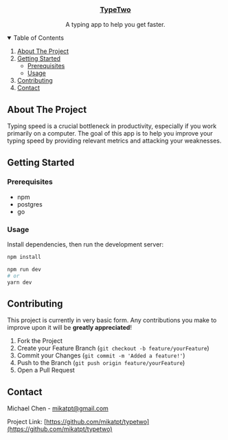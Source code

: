 <p align="center">
  <h3 align="center"><a href="https://typetwo.vercel.app">TypeTwo</a></h3>
  <p align="center">
    A typing app to help you get faster.
  </p>
</p>



<!-- TABLE OF CONTENTS -->
<details open="open">
  <summary>Table of Contents</summary>
  <ol>
    <li>
      <a href="#about-the-project">About The Project</a>
    </li>
    <li>
      <a href="#getting-started">Getting Started</a>
      <ul>
        <li><a href="#prerequisites">Prerequisites</a></li>
        <li><a href="#Usage">Usage</a></li>
      </ul>
    </li>
    <li><a href="#contributing">Contributing</a></li>
    <li><a href="#contact">Contact</a></li>
  </ol>
</details>



<!-- ABOUT THE PROJECT -->
## About The Project

Typing speed is a crucial bottleneck in productivity, especially if you work primarily on a computer. The goal of this app is to help you improve your typing speed by providing relevant metrics and attacking your weaknesses.

<!-- GETTING STARTED -->
## Getting Started

### Prerequisites

* npm
* postgres
* go

### Usage

Install dependencies, then run the development server:

```bash
npm install

npm run dev
# or
yarn dev
```

<!-- CONTRIBUTING -->
## Contributing

This project is currently in very basic form.
Any contributions you make to improve upon it will be **greatly appreciated**!

1. Fork the Project
2. Create your Feature Branch (`git checkout -b feature/yourFeature`)
3. Commit your Changes (`git commit -m 'Added a feature!'`)
4. Push to the Branch (`git push origin feature/yourFeature`)
5. Open a Pull Request

<!-- CONTACT -->
## Contact

Michael Chen - mikatpt@gmail.com

Project Link: [https://github.com/mikatpt/typetwo](https://github.com/mikatpt/typetwo)
